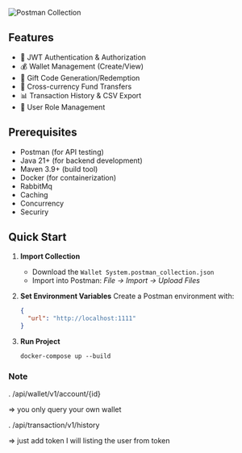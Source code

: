 ![Postman Collection](https://img.shields.io/badge/Postman-Collection-orange?style=flat-square&logo=postman)

## Features

- 🔐 JWT Authentication & Authorization
- 💰 Wallet Management (Create/View)
- 🎁 Gift Code Generation/Redemption
- 💸 Cross-currency Fund Transfers
- 📊 Transaction History & CSV Export
- 👥 User Role Management

## Prerequisites

- Postman (for API testing)
- Java 21+ (for backend development)
- Maven 3.9+ (build tool)
- Docker (for containerization)
- RabbitMq
- Caching
- Concurrency
- Securiry

## Quick Start

1. **Import Collection**

   - Download the `Wallet System.postman_collection.json`
   - Import into Postman: _File → Import → Upload Files_

2. **Set Environment Variables**
   Create a Postman environment with:

   ```json
   {
     "url": "http://localhost:1111"
   }
   ```

3. **Run Project**

   ```
   docker-compose up --build
   ```

### Note

. /api/wallet/v1/account/{id}

=> you only query your own wallet

. /api/transaction/v1/history

=> just add token I will listing the user from token
